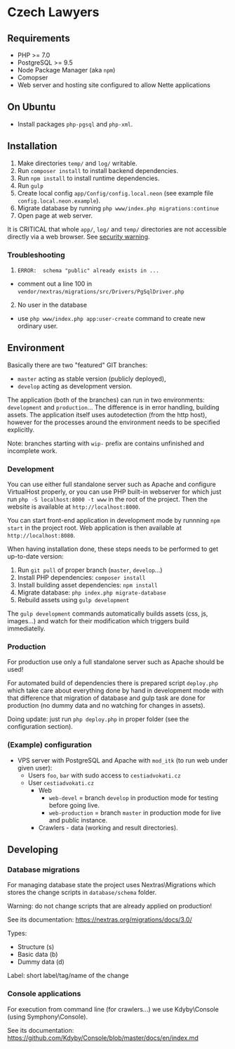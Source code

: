 # Czech Lawyers

## Requirements

 - PHP >= 7.0
 - PostgreSQL >= 9.5
 - Node Package Manager (aka `npm`)
 - Comopser
 - Web server and hosting site configured to allow Nette applications

## On Ubuntu

 - Install packages ``php-pgsql`` and ``php-xml``.

## Installation

1. Make directories `temp/` and `log/` writable.
2. Run `composer install` to install backend dependencies.
3. Run `npm install` to install runtime dependencies.
4. Run `gulp`
5. Create local config `app/Config/config.local.neon` (see example file `config.local.neon.example`).
6. Migrate database by running `php www/index.php migrations:continue`
7. Open page at web server.

It is CRITICAL that whole `app/`, `log/` and `temp/` directories are not accessible directly
via a web browser. See [security warning](https://nette.org/security-warning).

### Troubleshooting

1. ``ERROR:  schema "public" already exists in ...``
  - comment out a line 100 in ``vendor/nextras/migrations/src/Drivers/PgSqlDriver.php``
  
2. No user in the database
  - use  `php www/index.php app:user-create` command to create new ordinary user.

## Environment

Basically there are two "featured" GIT branches:

 - `master` acting as stable version (publicly deployed),
 - `develop` acting as development version.

The application (both of the branches) can run in two environments: `development` and `production`... The difference is in error handling, building assets. The application itself uses autodetection (from the http host), however for the processes around the environment needs to be specified explicitly.

Note: branches starting with `wip-` prefix are contains unfinished and incomplete work.

### Development

You can use either full standalone server such as Apache and configure VirtualHost properly, or you can use PHP built-in webserver for which just run `php -S localhost:8000 -t www` in the root of the project. Then the website is available at `http://localhost:8000`.

You can start front-end application in development mode by runnning `npm start` in the project root. Web application is then available at `http://localhost:8080`. 


When having installation done, these steps needs to be performed to get up-to-date version:

1. Run `git pull` of proper branch (`master`, `develop`...)
2. Install PHP dependencies: `composer install`
3. Install building asset dependencies: `npm install`
4. Migrate database: `php index.php migrate-database`
5. Rebuild assets using `gulp development`

The `gulp development` commands automatically builds assets (css, js, images...) and watch for their modification which triggers build immediatelly.

### Production

For production use only a full standalone server such as Apache should be used!

For automated build of dependencies there is prepared script `deploy.php` which take care about everything done by hand in development mode with that difference that migration of database and gulp task are done for production (no dummy data and no watching for changes in assets).

Doing update: just run `php deploy.php` in proper folder (see the configuration section).

### (Example) configuration

* VPS server with PostgreSQL and Apache with `mod_itk` (to run web under given user):
  * Users `foo`, `bar` with sudo access to `cestiadvokati.cz`
  * User `cestiadvokati.cz`
    * Web
  	   * `web-devel` = branch `develop` in production mode for testing before going live.
  	   * `web-production` = branch `master` in production mode for live and public instance.
    * Crawlers - data (working and result directories).


## Developing

### Database migrations

For managing database state the project uses Nextras\Migrations which stores the change scripts in `database/schema` folder.

Warning: do not change scripts that are already applied on production!

See its documentation: https://nextras.org/migrations/docs/3.0/

Types:

  * Structure (s)
  * Basic data (b)
  * Dummy data (d)

Label: short label/tag/name of the change

### Console applications

For execution from command line (for crawlers...) we use Kdyby\Console (using Symphony\Console).

See its documentation: https://github.com/Kdyby/Console/blob/master/docs/en/index.md
